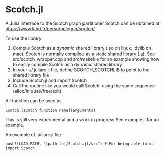 # Scotch.jl

A Julia interface to the Scotch graph partitioner 
Scotch can be obtained at https://www.labri.fr/perso/pelegrin/scotch/

To use the library:
1) Compile Scotch as a *dynamic* shared library (.so on linux, .dylib on mac). Scotch is normally compiled as a static shared library (.a). See src/scotch_wrapper.cpp and src/makefile for an example showing how to easily compile Scotch as a dynamic shared library.
2) In your ~/.juliarc.jl file, define SCOTCH_SCOTCHLIB to point to the shared library file
3) Include Scotch.jl and import Scotch
4) Call the routine like you would call Scotch, using the same sequence (alloc/init/use/free/exit).

All function can be used as

```import Scotch
Scotch.[scotch function name](arguments)
```

This is still very experimental and a work in progress
See example.jl for an example.

An example of .juliarc.jl file

```const SCOTCH_LIBSCOTCH = "[path to]/Scotch.jl/src/libscotch.dylib" # For libscotch.so/dylib to be found at runtime
push!(LOAD_PATH, "[path to]/Scotch.jl/src") # For being able to do import Scotch
```
